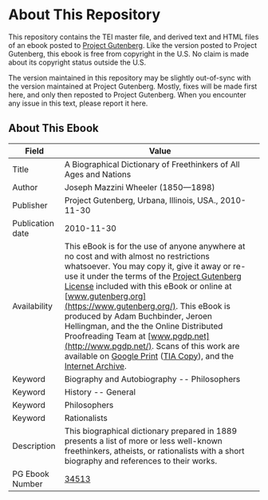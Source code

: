 # About This Repository

This repository contains the TEI master file, and derived text and HTML files of an ebook posted to [Project Gutenberg](https://www.gutenberg.org/). Like the version posted to Project Gutenberg, this ebook is free from copyright in the U.S. No claim is made about its copyright status outside the U.S.

The version maintained in this repository may be slightly out-of-sync with the version maintained at Project Gutenberg. Mostly, fixes will be made first here, and only then reposted to Project Gutenberg. When you encounter any issue in this text, please report it here.

## About This Ebook

| Field | Value |
| ----- | ----- |
| Title | A Biographical Dictionary of Freethinkers of All Ages and Nations |
| Author | Joseph Mazzini Wheeler (1850—1898) |
| Publisher | Project Gutenberg, Urbana, Illinois, USA., 2010-11-30 |
| Publication date | 2010-11-30 |
| Availability | This eBook is for the use of anyone anywhere at no cost and with almost no restrictions whatsoever. You may copy it, give it away or re-use it under the terms of the [Project Gutenberg License](https://www.gutenberg.org/license) included with this eBook or online at [www.gutenberg.org](https://www.gutenberg.org/). This eBook is produced by Adam Buchbinder, Jeroen Hellingman, and the the Online Distributed Proofreading Team at [www.pgdp.net](http://www.pgdp.net/). Scans of this work are available on [Google Print](http://books.google.com/books?id=0J_WNYvPgYgC) ([TIA Copy](http://www.archive.org/details/abiographicaldi00wheegoog)), and the [Internet Archive](https://archive.org/details/biographicaldict00whee). |
| Keyword | Biography and Autobiography -- Philosophers |
| Keyword | History -- General |
| Keyword | Philosophers |
| Keyword | Rationalists |
| Description | This biographical dictionary prepared in 1889 presents a list of more or less well-known freethinkers, atheists, or rationalists with a short biography and references to their works. |
| PG Ebook Number | [34513](https://www.gutenberg.org/ebooks/34513) |
